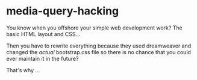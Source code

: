 media-query-hacking
===================

You know when you offshore your simple web development work? The basic HTML layout and CSS...

Then you have to rewrite everything because they used dreamweaver and changed the _actual_ bootstrap.css file so there is no chance that you could ever maintain it in the future?

That's why ...


